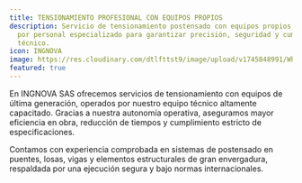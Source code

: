 ```yaml
---
title: TENSIONAMIENTO PROFESIONAL CON EQUIPOS PROPIOS
description: Servicio de tensionamiento postensado con equipos propios, operados
  por personal especializado para garantizar precisión, seguridad y cumplimiento
  técnico.
icon: INGNOVA
image: https://res.cloudinary.com/dtlfttst9/image/upload/v1745848991/WhatsApp_Image_2025-04-28_at_9.02.51_AM_j2c0eh.jpg
featured: true
---
```

En INGNOVA SAS ofrecemos servicios de tensionamiento con equipos de última generación, operados por nuestro equipo técnico altamente capacitado. Gracias a nuestra autonomía operativa, aseguramos mayor eficiencia en obra, reducción de tiempos y cumplimiento estricto de especificaciones.

Contamos con experiencia comprobada en sistemas de postensado en puentes, losas, vigas y elementos estructurales de gran envergadura, respaldada por una ejecución segura y bajo normas internacionales.
